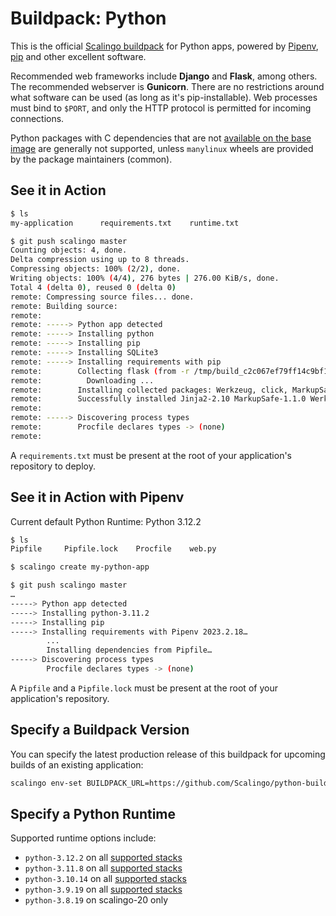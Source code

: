 # Buildpack: Python

This is the official [Scalingo buildpack](https://doc.scalingo.com/buildpacks) for Python apps, powered by [Pipenv](https://docs.pipenv.org/), [pip](https://pip.pypa.io/) and other excellent software.

Recommended web frameworks include **Django** and **Flask**, among others. The recommended webserver is **Gunicorn**. There are no restrictions around what software can be used (as long as it's pip-installable). Web processes must bind to `$PORT`, and only the HTTP protocol is permitted for incoming connections.

Python packages with C dependencies that are not [available on the base image](https://doc.scalingo.com/platform/internals/base-docker-image#top-of-page) are generally not supported, unless `manylinux` wheels are provided by the package maintainers (common).

See it in Action
----------------

```bash
$ ls
my-application		requirements.txt	runtime.txt

$ git push scalingo master
Counting objects: 4, done.
Delta compression using up to 8 threads.
Compressing objects: 100% (2/2), done.
Writing objects: 100% (4/4), 276 bytes | 276.00 KiB/s, done.
Total 4 (delta 0), reused 0 (delta 0)
remote: Compressing source files... done.
remote: Building source:
remote:
remote: -----> Python app detected
remote: -----> Installing python
remote: -----> Installing pip
remote: -----> Installing SQLite3
remote: -----> Installing requirements with pip
remote:        Collecting flask (from -r /tmp/build_c2c067ef79ff14c9bf1aed6796f9ed1f/requirements.txt (line 1))
remote:          Downloading ...
remote:        Installing collected packages: Werkzeug, click, MarkupSafe, Jinja2, itsdangerous, flask
remote:        Successfully installed Jinja2-2.10 MarkupSafe-1.1.0 Werkzeug-0.14.1 click-7.0 flask-1.0.2 itsdangerous-1.1.0
remote:
remote: -----> Discovering process types
remote:        Procfile declares types -> (none)
remote:
```

A `requirements.txt` must be present at the root of your application's repository to deploy.

See it in Action with Pipenv
----------------------------

Current default Python Runtime: Python 3.12.2

```bash
$ ls
Pipfile		Pipfile.lock	Procfile	web.py

$ scalingo create my-python-app

$ git push scalingo master
…
-----> Python app detected
-----> Installing python-3.11.2
-----> Installing pip
-----> Installing requirements with Pipenv 2023.2.18…
        ...
        Installing dependencies from Pipfile…
-----> Discovering process types
        Procfile declares types -> (none)
```

A `Pipfile` and a `Pipfile.lock` must be present at the root of your application's repository.

Specify a Buildpack Version
---------------------------

You can specify the latest production release of this buildpack for upcoming builds of an existing application:

```bash
scalingo env-set BUILDPACK_URL=https://github.com/Scalingo/python-buildpack
```

Specify a Python Runtime
------------------------

Supported runtime options include:

- `python-3.12.2` on all [supported stacks](https://doc.scalingo.com/languages/python/start)
- `python-3.11.8` on all [supported stacks](https://doc.scalingo.com/languages/python/start)
- `python-3.10.14` on all [supported stacks](https://doc.scalingo.com/languages/python/start)
- `python-3.9.19` on all [supported stacks](https://doc.scalingo.com/languages/python/start)
- `python-3.8.19` on scalingo-20 only
